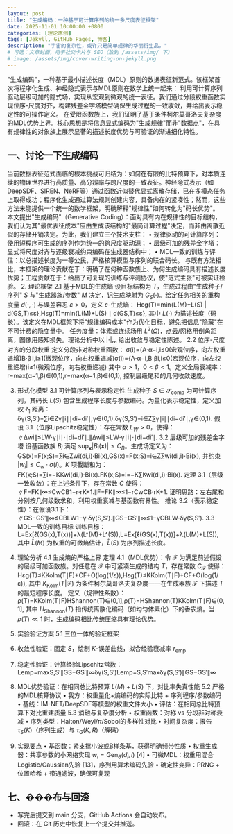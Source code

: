 ```yaml
---
layout: post
title: "生成编码：一种基于可计算序列的统一多尺度表征框架"
date: 2025-11-01 10:00:00 +0800
categories: [理论原创]
tags: [Jekyll, GitHub Pages, 博客]
description: "宇宙的复杂性，或许只是简单规律的华丽衍生品。"
# 可选：文章封面，用于社交卡片与 SEO（放到 /assets/img/ 下）
# image: /assets/img/cover-writing-on-jekyll.png
---
```

"生成编码"，一种基于最小描述长度（MDL）原则的数据表征新范式。该框架首次将程序化生成、神经隐式表示与MDL原则在数学上统一起来：
利用可计算序列驱动层级可加的隐式场，实现从宏观到微观的统一表征。我们通过分段权重函数实现位序-尺度对齐，构建残差金字塔模型确保生成过程的一致收敛，并给出表示稳定性的可操作定义。
在受限函数族上，我们证明了基于条件柯尔莫哥洛夫复杂度的MDL优势上界。核心思想是将信息显式编码为"生成规律"而非"数据点"，在具有规律性的对象族上展示显著的描述长度优势与可验证的渐进细化特性。
<!--more-->

## 一、讨论一下生成编码

当前数据表征范式面临的根本挑战可归结为：如何在有限的比特预算下，对本质连续的物理世界进行高质量、高分辨率与跨尺度的一致表征。神经隐式表示（如DeepSDF、SIREN、NeRF等）通过函数近似替代显式离散存储，已在多模态任务上取得成功；程序化生成通过算法规则创建内容，具备内在的紧凑性；然而，这些方法未能提供一个统一的数学框架，明确解释"规律性"如何转化为"码长优势"。
本文提出"生成编码"（Generative Coding）：面对具有内在规律性的目标结构，我们认为其"最优表征成本"应由生成该结构的"最简计算过程"决定，而非由离散近似的存储开销决定。为此，我们建立三个技术支柱：
•	规律驱动的可计算序列：使用短程序可生成的序列作为统一的跨尺度驱动源；
•	层级可加的残差金字塔：显式将尺度对齐与逐级衰减约束编码在生成器结构中；
•	MDL一致的训练与评估：以总描述长度为一等公民，严格核算模型与序列的联合码长。
与既有方法相比，本框架的理论贡献在于：明确了在何种函数族上、为何生成编码具有描述长度优势；工程贡献在于：给出了可复现的训练与评测协议，使"范式主张"可被实证检验。
2. 理论框架
2.1 基于MDL的生成熵
设目标结构为 $T$，生成过程由"生成种子/序列" $S$ 与"生成器族/参数" $M$ 决定，记生成映射为 $G_S(\cdot)$。给定任务相关的重构度量 $d(\cdot,\cdot)$ 与误差容忍 $\varepsilon>0$，定义 $\varepsilon$-生成熵：
Hεg(T)=min⁡{L(M)+L(S) | d(GS,T)≤ε},Hεg(T)=min{L(M)+L(S) ∣ d(GS,T)≤ε},
其中 $L(\cdot)$ 为描述长度（码长）。该定义在MDL框架下将"规律编码成本"作为优化目标，避免把信息"隐藏"在不可计费的隐变量中。
任务度量：体素或连续场用 $L^2(\Omega)$，点云/网格用倒角距离，图像用感知损失。理论分析中以 $|\cdot|_\infty$ 给出收敛与稳定性陈述。
2.2 位序-尺度对齐的分段权重
定义分段非对称权重函数：
σ(i)={A⋅α−i,i≤0(宏观位序，向左权重递增)B⋅β i,i≥1(微观位序，向右权重递减)σ(i)={A⋅α−i,B⋅βi,i≤0(宏观位序，向左权重递增)i≥1(微观位序，向右权重递减)
其中 $\alpha>1$，$0<\beta<1$。定义全局衰减率：
r=max⁡(α−1,β)∈(0,1),r=max(α−1,β)∈(0,1),
控制层级尾和的几何收敛速度。

3. 形式化模型
3.1 可计算序列与表示稳定性
生成种子 $S \in \mathcal{S}_{\mathrm{comp}}$ 为可计算序列，其码长 $L(S)$ 包含生成程序长度与参数编码。为量化表示稳定性，定义加权 $\ell_1$ 距离：
δγ(S,S′)=∑i∈Zγ∣i∣∣di−di′∣,γ∈(0,1).δγ(S,S′)=i∈Z∑γ∣i∣∣di−di′∣,γ∈(0,1).
假设 3.1（位序Lipschitz稳定性）：存在常数 $L_W>0$，使得：
∥Δwi∥≤LW⋅γ∣i∣⋅∣di−di′∣.∥Δwi∥≤LW⋅γ∣i∣⋅∣di−di′∣.
3.2 层级可加的残差金字塔
设基函数族 ${B_i}$ 满足 $\sup_{\mathbf{x}} |B_i(\mathbf{x})| \le C_B$。生成场定义为：
GS(x)=F(x;S)=∑i∈Zwi(di,i)⋅Bi(x),GS(x)=F(x;S)=i∈Z∑wi(di,i)⋅Bi(x),
并约束 $|w_i|\le C_w \cdot \sigma(i)$。$K$ 项截断和为：
FK(x;S)=∑i=−KKwi(di,i)⋅Bi(x).FK(x;S)=i=−K∑Kwi(di,i)⋅Bi(x).
定理 3.1（层级一致收敛）：在上述条件下，存在常数 $C$ 使得：
∥F−FK∥∞≤CwCB1−r⋅rK+1.∥F−FK∥∞≤1−rCwCB⋅rK+1.
证明思路：左右尾和分别按几何级数求和，利用权重衰减与基函数有界性。
推论 3.2（表示稳定性）：在假设3.1下：
∥GS−GS′∥∞≤CBLW1−γ⋅δγ(S,S′).∥GS−GS′∥∞≤1−γCBLW⋅δγ(S,S′).
3.3 MDL一致的训练目标
训练目标：
L=Ex[ℓ(GS(x),T(x))]+λ(L^(M)+L^(S)),L=Ex[ℓ(GS(x),T(x))]+λ(L(M)+L(S)),
其中 $\widehat{L}(M)$ 为权重的可微熵估计，$\widehat{L}(S)$ 为序列描述长度。

4. 理论分析
4.1 生成熵的严格上界
定理 4.1（MDL优势）：令 $\mathcal{F}$ 为满足前述假设的层级可加函数族。对任意在 $\mathcal{F}$ 中可紧凑生成的结构 $T$，存在常数 $C_{\mathcal{F}}$ 使得：
Hεg(T)≤KKolm(T∣F)+CF+O(log⁡(1/ε)),Hεg(T)≤KKolm(T∣F)+CF+O(log(1/ε)),
其中 $K_{\mathrm{Kolm}}(T | \mathcal{F})$ 为条件柯尔莫哥洛夫复杂度——在生成器族 $\mathcal{F}$ 下描述 $T$ 的最短程序长度。
定义（规律性系数）：
ρ(T)=KKolm(T∣F)HShannon(T)∈(0,1],ρ(T)=HShannon(T)KKolm(T∣F)∈(0,1],
其中 $H_{\mathrm{Shannon}}(T)$ 指传统离散化编码（如均匀体素化）下的香农熵。当 $\rho(T)\ll 1$ 时，生成编码相比传统压缩具有理论优势。

5. 实验验证方案
5.1 三位一体的验证框架
1.	收敛性验证：固定 $S$，绘制 $K$-误差曲线，拟合经验衰减率 $r_{\mathrm{emp}}$
2.	稳定性验证：计算经验Lipschitz常数：
Lemp=max⁡S,S′∥GS−GS′∥∞δγ(S,S′)Lemp=S,S′maxδγ(S,S′)∥GS−GS′∥∞
3.	MDL优势验证：在相同总比特预算 $L(M)+L(S)$ 下，对比率失真性能
5.2 严格的MDL核算协议
•	我方：权重量化+熵编码的实际比特 + 序列程序/参数编码
•	基线：IM-NET/DeepSDF等模型的权重文件大小
•	评估：在相同总比特预算下对比重建质量
5.3 消融与复杂度分析
•	权重函数：对称 vs 分段非对称衰减
•	序列类型：Halton/Weyl/$\pi$/Sobol的多样性对比
•	时间复杂度：报告 $\tau_S(K)$（序列生成）与 $\tau_G(K,R)$（解码）

6. 实现要点
•	基函数：紧支撑小波或B样条基，获得明确频带性质
•	权重生成器：共享参数的小网络实现 $w_i = \mathrm{Gen}_\theta(d_i,i)$ [4]
•	可微MDL：权重用混合Logistic/Gaussian先验 [13]，序列用算术编码先验
•	确定性变异：PRNG + 位置哈希 + 带通滤波，确保可复现

## 七、���布与回滚
- 写完后提交到 main 分支，GitHub Actions 会自动发布。
- 回滚：在 Git 历史中恢复上一个提交并推送。
